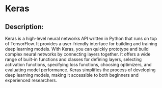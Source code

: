 # Keras

## Description:

Keras is a high-level neural networks API written in Python that runs on top of TensorFlow. It provides a user-friendly interface for building and training deep learning models. With Keras, you can quickly prototype and build complex neural networks by connecting layers together. It offers a wide range of built-in functions and classes for defining layers, selecting activation functions, specifying loss functions, choosing optimizers, and evaluating model performance. Keras simplifies the process of developing deep learning models, making it accessible to both beginners and experienced researchers.